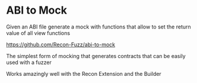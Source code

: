 # ABI to Mock

Given an ABI file generate a mock with functions that allow to set the return value of all view functions

https://github.com/Recon-Fuzz/abi-to-mock

The simplest form of mocking that generates contracts that can be easily used with a fuzzer

Works amazingly well with the Recon Extension and the Builder